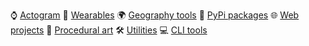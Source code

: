 ⌚️ [Actogram](https://github.com/timpyrkov?tab=repositories&q=topic%3Aactogram)
👟 [Wearables](https://github.com/timpyrkov?tab=repositories&q=topic%3Awearables)
🌍 [Geography tools](https://github.com/timpyrkov?tab=repositories&q=topic%3Ageography)
🐍 [PyPi packages](https://github.com/timpyrkov?tab=repositories&q=topic%3Apackage)
🌐 [Web projects](https://github.com/timpyrkov?tab=repositories&q=topic%3Aweb)
🎨 [Procedural art](https://github.com/timpyrkov?tab=repositories&q=topic%3Aart)
🛠️ [Utilities](https://github.com/timpyrkov?tab=repositories&q=topic%3Autils)
💻 [CLI tools](https://github.com/timpyrkov?tab=repositories&q=topic%3Acli-tools)
